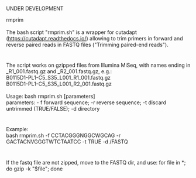 UNDER DEVELOPMENT

rmprim \
 \
The bash script "rmprim.sh" is a wrapper for cutadapt (https://cutadapt.readthedocs.io/) allowing to trim primers in forward and reverse paired reads in FASTQ files ("Trimming paired-end reads").
#
The script works on gzipped files from Illumina MiSeq, with names ending in _R1_001.fastq.gz and _R2_001.fastq.gz, e.g.: \
B0115D1-PL1-C5_S35_L001_R1_001.fastq.gz \
B0115D1-PL1-C5_S35_L001_R2_001.fastq.gz \
 \
Usage: bash rmprim.sh [parameters] \
parameters: - f forward sequence; -r reverse sequence; -t discard untrimmed (TRUE/FALSE); -d directory
#
Example: \
bash rmprim.sh -f CCTACGGGNGGCWGCAG -r GACTACNVGGGTWTCTAATCC -t TRUE -d /FASTQ
#
If the fastq file are not zipped, move to the FASTQ dir, and use:
for file in *; do gzip -k "$file"; done
